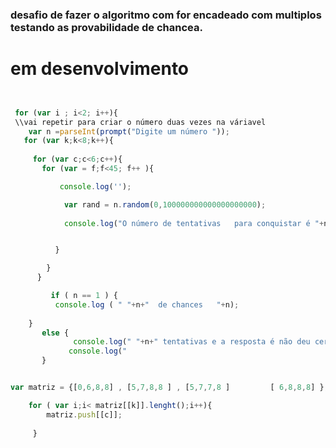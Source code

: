 ### desafio de fazer o algoritmo com for encadeado com multiplos testando as provabilidade de chancea.

# em desenvolvimento 

```javascript 


 for (var i ; i<2; i++){
 \\vai repetir para criar o número duas vezes na váriavel 
    var n =parseInt(prompt("Digite um número "));
   for (var k;k<8;k++){
       
     for (var c;c<6;c++){
       for (var = f;f<45; f++ ){

           console.log('');

            var rand = n.random(0,100000000000000000000);
           
            console.log("O número de tentativas   para conquistar é "+n);


          }

        }
      }

         if ( n == 1 ) {
          console.log ( " "+n+"  de chances   "+n);
          
    }
       else {
              console.log(" "+n+" tentativas e a resposta é não deu certo ") ;
             console.log(" 
       }

```


 ```javascript

 var matriz = {[0,6,8,8] , [5,7,8,8 ] , [5,7,7,8 ]         [ 6,8,8,8] };
 
     for ( var i;i< matriz[[k]].lenght();i++){
         matriz.push[[c]];
          
      }
```






   